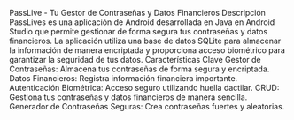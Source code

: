 PassLive - Tu Gestor de Contraseñas y Datos Financieros 
Descripción
PassLives es una aplicación de Android desarrollada en Java en Android Studio que permite gestionar de forma segura tus contraseñas y datos financieros. 
La aplicación utiliza una base de datos SQLite para almacenar la información de manera encriptada y proporciona acceso biométrico para garantizar la seguridad de tus datos.
Características Clave
Gestor de Contraseñas: Almacena tus contraseñas de forma segura y encriptada.
Datos Financieros: Registra información financiera importante.
Autenticación Biométrica: Acceso seguro utilizando huella dactilar.
CRUD: Gestiona tus contraseñas y datos financieros de manera sencilla.
Generador de Contraseñas Seguras: Crea contraseñas fuertes y aleatorias.
